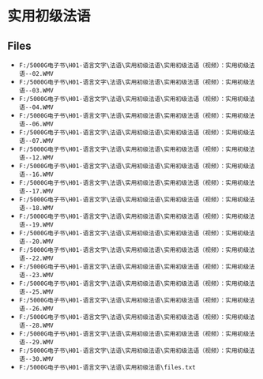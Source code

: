 # 实用初级法语

## Files

- `F:/5000G电子书\H01-语言文字\法语\实用初级法语\实用初级法语（视频）：实用初级法语--02.WMV`
- `F:/5000G电子书\H01-语言文字\法语\实用初级法语\实用初级法语（视频）：实用初级法语--03.WMV`
- `F:/5000G电子书\H01-语言文字\法语\实用初级法语\实用初级法语（视频）：实用初级法语--04.WMV`
- `F:/5000G电子书\H01-语言文字\法语\实用初级法语\实用初级法语（视频）：实用初级法语--06.WMV`
- `F:/5000G电子书\H01-语言文字\法语\实用初级法语\实用初级法语（视频）：实用初级法语--07.WMV`
- `F:/5000G电子书\H01-语言文字\法语\实用初级法语\实用初级法语（视频）：实用初级法语--12.WMV`
- `F:/5000G电子书\H01-语言文字\法语\实用初级法语\实用初级法语（视频）：实用初级法语--16.WMV`
- `F:/5000G电子书\H01-语言文字\法语\实用初级法语\实用初级法语（视频）：实用初级法语--17.WMV`
- `F:/5000G电子书\H01-语言文字\法语\实用初级法语\实用初级法语（视频）：实用初级法语--18.WMV`
- `F:/5000G电子书\H01-语言文字\法语\实用初级法语\实用初级法语（视频）：实用初级法语--19.WMV`
- `F:/5000G电子书\H01-语言文字\法语\实用初级法语\实用初级法语（视频）：实用初级法语--20.WMV`
- `F:/5000G电子书\H01-语言文字\法语\实用初级法语\实用初级法语（视频）：实用初级法语--22.WMV`
- `F:/5000G电子书\H01-语言文字\法语\实用初级法语\实用初级法语（视频）：实用初级法语--23.WMV`
- `F:/5000G电子书\H01-语言文字\法语\实用初级法语\实用初级法语（视频）：实用初级法语--25.WMV`
- `F:/5000G电子书\H01-语言文字\法语\实用初级法语\实用初级法语（视频）：实用初级法语--26.WMV`
- `F:/5000G电子书\H01-语言文字\法语\实用初级法语\实用初级法语（视频）：实用初级法语--28.WMV`
- `F:/5000G电子书\H01-语言文字\法语\实用初级法语\实用初级法语（视频）：实用初级法语--29.WMV`
- `F:/5000G电子书\H01-语言文字\法语\实用初级法语\实用初级法语（视频）：实用初级法语--30.WMV`
- `F:/5000G电子书\H01-语言文字\法语\实用初级法语\files.txt`
